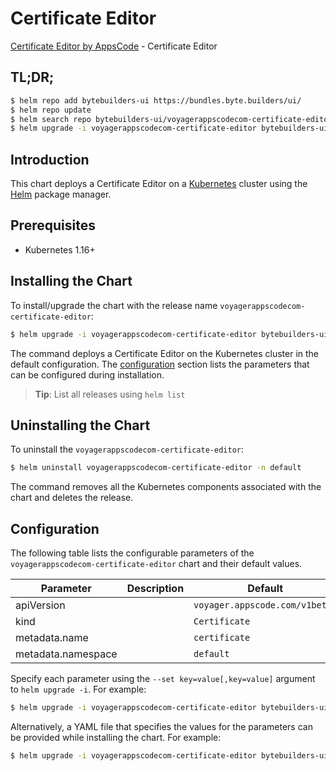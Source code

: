 # Certificate Editor

[Certificate Editor by AppsCode](https://byte.builders) - Certificate Editor

## TL;DR;

```bash
$ helm repo add bytebuilders-ui https://bundles.byte.builders/ui/
$ helm repo update
$ helm search repo bytebuilders-ui/voyagerappscodecom-certificate-editor --version=v0.8.0
$ helm upgrade -i voyagerappscodecom-certificate-editor bytebuilders-ui/voyagerappscodecom-certificate-editor -n default --create-namespace --version=v0.8.0
```

## Introduction

This chart deploys a Certificate Editor on a [Kubernetes](http://kubernetes.io) cluster using the [Helm](https://helm.sh) package manager.

## Prerequisites

- Kubernetes 1.16+

## Installing the Chart

To install/upgrade the chart with the release name `voyagerappscodecom-certificate-editor`:

```bash
$ helm upgrade -i voyagerappscodecom-certificate-editor bytebuilders-ui/voyagerappscodecom-certificate-editor -n default --create-namespace --version=v0.8.0
```

The command deploys a Certificate Editor on the Kubernetes cluster in the default configuration. The [configuration](#configuration) section lists the parameters that can be configured during installation.

> **Tip**: List all releases using `helm list`

## Uninstalling the Chart

To uninstall the `voyagerappscodecom-certificate-editor`:

```bash
$ helm uninstall voyagerappscodecom-certificate-editor -n default
```

The command removes all the Kubernetes components associated with the chart and deletes the release.

## Configuration

The following table lists the configurable parameters of the `voyagerappscodecom-certificate-editor` chart and their default values.

|     Parameter      | Description |                  Default                  |
|--------------------|-------------|-------------------------------------------|
| apiVersion         |             | <code>voyager.appscode.com/v1beta1</code> |
| kind               |             | <code>Certificate</code>                  |
| metadata.name      |             | <code>certificate</code>                  |
| metadata.namespace |             | <code>default</code>                      |


Specify each parameter using the `--set key=value[,key=value]` argument to `helm upgrade -i`. For example:

```bash
$ helm upgrade -i voyagerappscodecom-certificate-editor bytebuilders-ui/voyagerappscodecom-certificate-editor -n default --create-namespace --version=v0.8.0 --set apiVersion=voyager.appscode.com/v1beta1
```

Alternatively, a YAML file that specifies the values for the parameters can be provided while
installing the chart. For example:

```bash
$ helm upgrade -i voyagerappscodecom-certificate-editor bytebuilders-ui/voyagerappscodecom-certificate-editor -n default --create-namespace --version=v0.8.0 --values values.yaml
```
